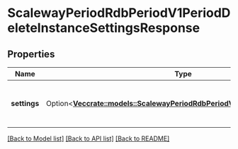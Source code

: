 # ScalewayPeriodRdbPeriodV1PeriodDeleteInstanceSettingsResponse

## Properties

Name | Type | Description | Notes
------------ | ------------- | ------------- | -------------
**settings** | Option<[**Vec<crate::models::ScalewayPeriodRdbPeriodV1PeriodInstanceSetting>**](scaleway.rdb.v1.InstanceSetting.md)> | Settings names to delete from the instance | [optional]

[[Back to Model list]](../README.md#documentation-for-models) [[Back to API list]](../README.md#documentation-for-api-endpoints) [[Back to README]](../README.md)


